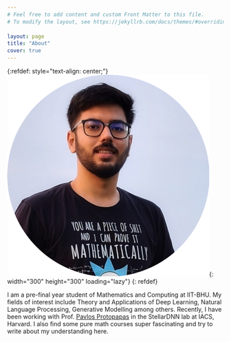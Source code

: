 ```yaml
---
# Feel free to add content and custom Front Matter to this file.
# To modify the layout, see https://jekyllrb.com/docs/themes/#overriding-theme-defaults

layout: page
title: "About"
cover: true
---
```

{:refdef: style="text-align: center;"}
![dp](/images/dp1.png){: width="300" height="300" loading="lazy"}
{: refdef}

I am a pre-final year student of Mathematics and Computing at IIT-BHU. My fields of interest include Theory and Applications of Deep Learning, Natural Language Processing, Generative Modelling among others. Recently, I have been working with Prof. <a href = "https://iacs.seas.harvard.edu/people/pavlos-protopapas">Pavlos Protopapas</a> in the StellarDNN lab at IACS, Harvard.  I also find some pure math courses super fascinating and try to write about my understanding here. 

